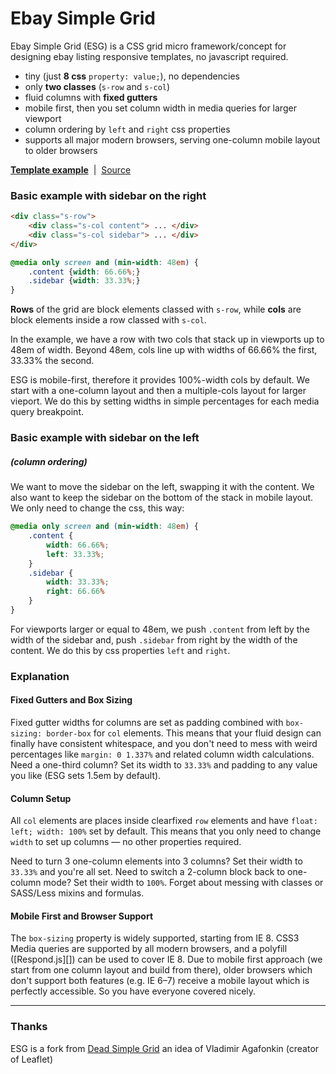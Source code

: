 Ebay Simple Grid
================

Ebay Simple Grid (ESG) is a CSS grid micro framework/concept for designing ebay listing responsive templates, no javascript required. 

 * tiny (just **8 css** `property: value;`), no dependencies
 * only **two classes** (`s-row` and `s-col`)
 * fluid columns with **fixed gutters**
 * mobile first, then you set column width in media queries for larger viewport
 * column ordering by `left` and `right` css properties
 * supports all major modern browsers, serving one-column mobile layout to older browsers

**[Template example](http://tarqez.github.com/ebay-simple-grid)** &nbsp;|&nbsp; [Source](css/esg.css)

### Basic example with sidebar on the right

```html
<div class="s-row">
	<div class="s-col content"> ... </div>
	<div class="s-col sidebar"> ... </div>
</div>
```

```css
@media only screen and (min-width: 48em) {
	.content {width: 66.66%;}
	.sidebar {width: 33.33%;}
}
```

**Rows** of the grid are block elements classed with `s-row`, while **cols** are block elements inside a row classed with `s-col`.

In the example, we have a row with two cols that stack up in viewports up to 48em of width. Beyond 48em, cols line up with widths of 66.66% the first, 33.33% the second.

ESG is mobile-first, therefore it provides 100%-width cols by default. We start with a one-column layout and then a multiple-cols layout for larger vieport. We do this by setting widths in simple percentages for each media query breakpoint.


### Basic example with sidebar on the left
##### (column ordering)

We want to move the sidebar on the left, swapping it with the content. We also want to keep the sidebar on the bottom of the stack in mobile layout. We only need to change the css, this way:

```css
@media only screen and (min-width: 48em) {
	.content {
		width: 66.66%; 
		left: 33.33%;
	}
	.sidebar {
		width: 33.33%;
		right: 66.66%
	}
}
```

For viewports larger or equal to 48em, we push `.content` from left by the width of the sidebar and, push `.sidebar` from right by the width of the content. We do this by css properties `left` and `right`.

### Explanation

#### Fixed Gutters and Box Sizing

Fixed gutter widths for columns are set as padding combined with `box-sizing: border-box` for `col` elements. This  means that your fluid design can finally have consistent whitespace, and you don't need to mess with weird percentages like `margin: 0 1.337%` and related column width calculations. Need a one-third column? Set its width to `33.33%` and padding to any value you like (ESG sets 1.5em by default).

#### Column Setup

All `col` elements are places inside clearfixed `row` elements and have `float: left; width: 100%` set by default. This means that you only need to change `width` to set up columns &mdash; no other properties required.

Need to turn 3 one-column elements into 3 columns? Set their width to `33.33%` and you're all set. Need to switch a 2-column block back to one-column mode? Set their width to `100%`. Forget about messing with classes or SASS/Less mixins and formulas.


#### Mobile First and Browser Support

The `box-sizing` property is widely supported, starting from IE 8. CSS3 Media queries are supported by all modern browsers, and a polyfill ([Respond.js][]) can be used to cover IE 8. Due to mobile first approach (we start from one column layout and build from there), older browsers which don't support both features (e.g. IE 6&ndash;7) receive a mobile layout which is perfectly accessible. So you have everyone covered nicely.

---

### Thanks

ESG is a fork from [Dead Simple Grid](http://github.com/mourner/dead-simple-grid) an idea of Vladimir Agafonkin (creator of Leaflet)
